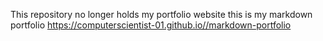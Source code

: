 This repository no longer holds my portfolio website
this is my markdown portfolio
https://computerscientist-01.github.io//markdown-portfolio
